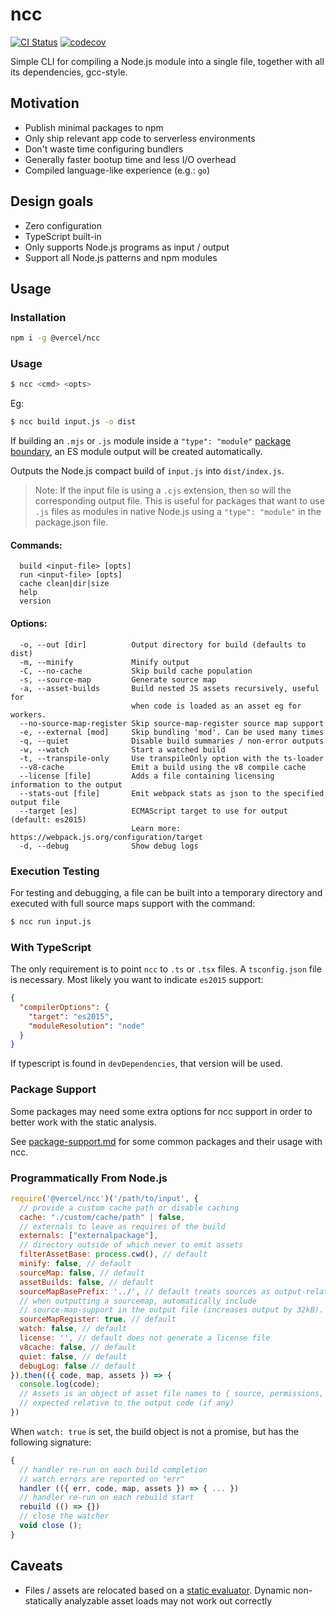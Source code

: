 # ncc

[![CI Status](https://github.com/vercel/ncc/workflows/CI/badge.svg)](https://github.com/vercel/ncc/actions?workflow=CI)
[![codecov](https://codecov.io/gh/vercel/ncc/branch/main/graph/badge.svg)](https://codecov.io/gh/vercel/ncc)

Simple CLI for compiling a Node.js module into a single file,
together with all its dependencies, gcc-style.

## Motivation

- Publish minimal packages to npm
- Only ship relevant app code to serverless environments
- Don't waste time configuring bundlers
- Generally faster bootup time and less I/O overhead
- Compiled language-like experience (e.g.: `go`)

## Design goals

- Zero configuration
- TypeScript built-in
- Only supports Node.js programs as input / output
- Support all Node.js patterns and npm modules

## Usage

### Installation
```bash
npm i -g @vercel/ncc
```

### Usage

```bash
$ ncc <cmd> <opts>
```
Eg:
```bash
$ ncc build input.js -o dist
```

If building an `.mjs` or `.js` module inside a `"type": "module"` [package boundary](https://nodejs.org/dist/latest-v16.x/docs/api/packages.html#packages_package_json_and_file_extensions), an ES module output will be created automatically.

Outputs the Node.js compact build of `input.js` into `dist/index.js`.

> Note: If the input file is using a `.cjs` extension, then so will the corresponding output file.
> This is useful for packages that want to use `.js` files as modules in native Node.js using
> a `"type": "module"` in the package.json file.

#### Commands:
```
  build <input-file> [opts]
  run <input-file> [opts]
  cache clean|dir|size
  help
  version
```

#### Options:
```
  -o, --out [dir]          Output directory for build (defaults to dist)
  -m, --minify             Minify output
  -C, --no-cache           Skip build cache population
  -s, --source-map         Generate source map
  -a, --asset-builds       Build nested JS assets recursively, useful for
                           when code is loaded as an asset eg for workers.
  --no-source-map-register Skip source-map-register source map support
  -e, --external [mod]     Skip bundling 'mod'. Can be used many times
  -q, --quiet              Disable build summaries / non-error outputs
  -w, --watch              Start a watched build
  -t, --transpile-only     Use transpileOnly option with the ts-loader
  --v8-cache               Emit a build using the v8 compile cache
  --license [file]         Adds a file containing licensing information to the output
  --stats-out [file]       Emit webpack stats as json to the specified output file
  --target [es]            ECMAScript target to use for output (default: es2015)
                           Learn more: https://webpack.js.org/configuration/target
  -d, --debug              Show debug logs
```

### Execution Testing

For testing and debugging, a file can be built into a temporary directory and executed with full source maps support with the command:

```bash
$ ncc run input.js
```

### With TypeScript

The only requirement is to point `ncc` to `.ts` or `.tsx` files. A `tsconfig.json`
file is necessary. Most likely you want to indicate `es2015` support:

```json
{
  "compilerOptions": {
    "target": "es2015",
    "moduleResolution": "node"
  }
}
```

If typescript is found in `devDependencies`, that version will be used.

### Package Support

Some packages may need some extra options for ncc support in order to better work with the static analysis.

See [package-support.md](package-support.md) for some common packages and their usage with ncc.

### Programmatically From Node.js

```js
require('@vercel/ncc')('/path/to/input', {
  // provide a custom cache path or disable caching
  cache: "./custom/cache/path" | false,
  // externals to leave as requires of the build
  externals: ["externalpackage"],
  // directory outside of which never to emit assets
  filterAssetBase: process.cwd(), // default
  minify: false, // default
  sourceMap: false, // default
  assetBuilds: false, // default
  sourceMapBasePrefix: '../', // default treats sources as output-relative
  // when outputting a sourcemap, automatically include
  // source-map-support in the output file (increases output by 32kB).
  sourceMapRegister: true, // default
  watch: false, // default
  license: '', // default does not generate a license file
  v8cache: false, // default
  quiet: false, // default
  debugLog: false // default
}).then(({ code, map, assets }) => {
  console.log(code);
  // Assets is an object of asset file names to { source, permissions, symlinks }
  // expected relative to the output code (if any)
})
```

When `watch: true` is set, the build object is not a promise, but has the following signature:

```js
{
  // handler re-run on each build completion
  // watch errors are reported on "err"
  handler (({ err, code, map, assets }) => { ... })
  // handler re-run on each rebuild start
  rebuild (() => {})
  // close the watcher
  void close ();
}
```

## Caveats

- Files / assets are relocated based on a [static evaluator](https://github.com/zeit/webpack-asset-relocator-loader#how-it-works). Dynamic non-statically analyzable asset loads may not work out correctly
